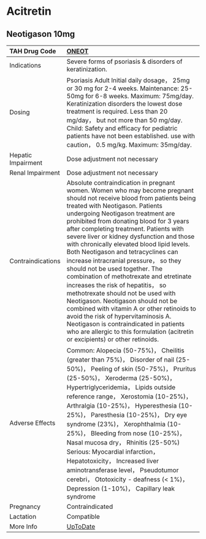 # Acitretin

## Neotigason 10mg

| TAH Drug Code      | [ONEOT](https://www.tahsda.org.tw/drugs/hissearch.php?drug_code=ONEOT)                                                                                                                                                                                                                                                                                                                                                                                                                                                                                                                                                                                                                                                                                                                                                                                                   |
|:-------------------|:-------------------------------------------------------------------------------------------------------------------------------------------------------------------------------------------------------------------------------------------------------------------------------------------------------------------------------------------------------------------------------------------------------------------------------------------------------------------------------------------------------------------------------------------------------------------------------------------------------------------------------------------------------------------------------------------------------------------------------------------------------------------------------------------------------------------------------------------------------------------------|
| Indications        | Severe forms of psoriasis & disorders of keratinization.                                                                                                                                                                                                                                                                                                                                                                                                                                                                                                                                                                                                                                                                                                                                                                                                                 |
| Dosing             | Psoriasis Adult Initial daily dosage， 25mg or 30 mg for 2-4 weeks. Maintenance: 25-50mg for 6-8 weeks. Maximum: 75mg/day. Keratinization disorders the lowest dose treatment is required. Less than 20 mg/day， but not more than 50 mg/day. Child: Safety and efficacy for pediatric patients have not been established. use with caution， 0.5 mg/kg. Maximum: 35mg/day.                                                                                                                                                                                                                                                                                                                                                                                                                                                                                              |
| Hepatic Impairment | Dose adjustment not necessary                                                                                                                                                                                                                                                                                                                                                                                                                                                                                                                                                                                                                                                                                                                                                                                                                                            |
| Renal Impairment   | Dose adjustment not necessary                                                                                                                                                                                                                                                                                                                                                                                                                                                                                                                                                                                                                                                                                                                                                                                                                                            |
| Contraindications  | Absolute contraindication in pregnant women. Women who may become pregnant should not receive blood from patients being treated with Neotigason. Patients undergoing Neotigason treatment are prohibited from donating blood for 3 years after completing treatment. Patients with severe liver or kidney dysfunction and those with chronically elevated blood lipid levels. Both Neotigason and tetracyclines can increase intracranial pressure， so they should not be used together. The combination of methotrexate and etretinate increases the risk of hepatitis， so methotrexate should not be used with Neotigason. Neotigason should not be combined with vitamin A or other retinoids to avoid the risk of hypervitaminosis A. Neotigason is contraindicated in patients who are allergic to this formulation (acitretin or excipients) or other retinoids. |
| Adverse Effects    | Common: Alopecia (50-75%)， Cheilitis (greater than 75%)， Disorder of nail (25-50%)， Peeling of skin (50-75%)， Pruritus (25-50%)， Xeroderma (25-50%)， Hypertriglyceridemia， Lipids outside reference range， Xerostomia (10-25%)， Arthralgia (10-25%)， Hyperesthesia (10-25%)， Paresthesia (10-25%)， Dry eye syndrome (23%)， Xerophthalmia (10-25%)， Bleeding from nose (10-25%)， Nasal mucosa dry， Rhinitis (25-50%) Serious: Myocardial infarction， Hepatotoxicity， Increased liver aminotransferase level， Pseudotumor cerebri， Ototoxicity - deafness (< 1%)， Depression (1-10%)， Capillary leak syndrome                                                                                                                                                                                                                                        |
| Pregnancy          | Contraindicated                                                                                                                                                                                                                                                                                                                                                                                                                                                                                                                                                                                                                                                                                                                                                                                                                                                          |
| Lactation          | Compatible                                                                                                                                                                                                                                                                                                                                                                                                                                                                                                                                                                                                                                                                                                                                                                                                                                                               |
| More Info          | [UpToDate](https://www.uptodate.com/contents/acitretin-drug-information)                                                                                                                                                                                                                                                                                                                                                                                                                                                                                                                                                                                                                                                                                                                                                                                                 |

